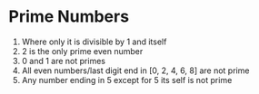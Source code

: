# Prime Numbers 
1. Where only it is divisible by 1 and itself
2. 2 is the only prime even number
3. 0 and 1 are not primes
4. All even numbers/last digit end in [0, 2, 4, 6, 8] are not prime
5. Any number ending in 5 except for 5 its self is not prime
